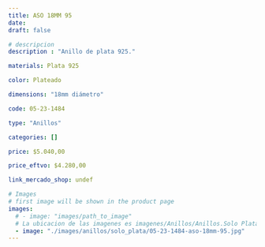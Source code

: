 ```yaml
---
title: ASO 18MM 95
date: 
draft: false

# descripcion
description : "Anillo de plata 925."

materials: Plata 925

color: Plateado

dimensions: "18mm diámetro"

code: 05-23-1484

type: "Anillos"

categories: []

price: $5.040,00

price_eftvo: $4.280,00

link_mercado_shop: undef

# Images
# first image will be shown in the product page
images:
  # - image: "images/path_to_image"
  # La ubicacion de las imagenes es imagenes/Anillos/Anillos.Solo Plata/05-23-1484-aso-18mm-95
  - image: "./images/anillos/solo_plata/05-23-1484-aso-18mm-95.jpg"
---
```

